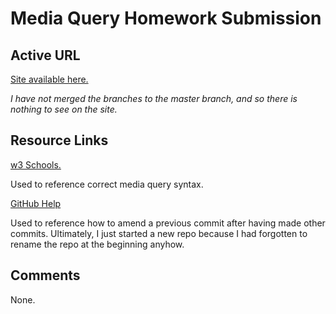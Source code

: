 # Media Query Homework Submission

## Active URL

[Site available here.](http://walkerportfolio.com/hw_mq_walker_jon/)

_I have not merged the branches to the master branch, and so there is nothing to see on the site._

## Resource Links

[w3 Schools.](https://www.w3schools.com/cssref/css3_pr_mediaquery.asp)

Used to reference correct media query syntax.

[GitHub Help](https://help.github.com/articles/changing-a-commit-message/)

Used to reference how to amend a previous commit after having made other commits. Ultimately, I just started a new repo because I had forgotten to rename the repo at the beginning anyhow.

## Comments

None.
